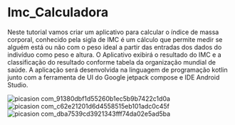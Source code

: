 # Imc_Calculadora

Neste tutorial vamos criar um aplicativo para calcular o índice de massa corporal,
conhecido pela sigla de IMC é um cálculo que permite medir se alguém está ou não
com o peso ideal a partir das entradas dos dados do indivíduo como peso e altura.
O Aplicativo exibirá o resultado do IMC e a classificação do resultado conforme
tabela da organização mundial de saúde. A aplicação será desenvolvida na linguagem de
programação kotlin junto com a ferramenta de UI do Google jetpack compose e IDE Android Studio.

![picasion com_91380dbf1d55260b1ec5b9b7422c1d0a](https://user-images.githubusercontent.com/72363971/206791573-67410a6c-335f-4dfb-8c81-87ccd882f676.gif)
![picasion com_c62e21201d6d4558515eb101adc0c45f](https://user-images.githubusercontent.com/72363971/206791576-9505a1e6-29a3-4379-9704-aa08840efe84.gif)
![picasion com_dba7539cd3921343fff74da02e5ad5ba](https://user-images.githubusercontent.com/72363971/206791580-3dd263a5-9a45-4970-b380-07db7d4866d6.gif)

